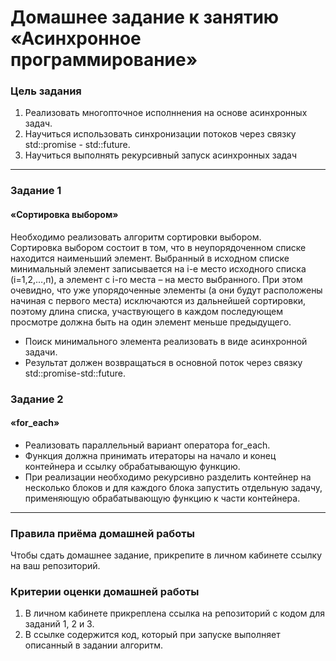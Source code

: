 # Домашнее задание к занятию «Асинхронное программирование»

### Цель задания

1. Реализовать многопточное исполннения на основе асинхронных задач.
2. Научиться использовать синхронизации потоков через связку std::promise - std::future.
3. Научиться выполнять рекурсивный запуск асинхронных задач

------

### Задание 1

#### «Сортировка выбором»

Необходимо реализовать алгоритм сортировки выбором.<br/>
Сортировка выбором состоит в том, что в неупорядоченном списке находится наименьший элемент. Выбранный в исходном списке минимальный элемент записывается на i-е место исходного списка (i=1,2,…,п), а элемент с i-го места – на место выбранного. При этом очевидно, что уже упорядоченные элементы (а они будут расположены начиная с первого места) исключаются из дальнейшей сортировки, поэтому длина списка, участвующего в каждом последующем просмотре должна быть на один элемент меньше предыдущего.<br/>
* Поиск минимального элемента реализовать в виде асинхронной задачи.<br/>
* Результат должен возвращаться в основной поток через связку std::promise-std::future.

### Задание 2

#### «for_each»

* Реализовать параллельный вариант оператора for_each.<br/>
* Функция должна принимать итераторы на начало и конец контейнера и ссылку обрабатывающую функцию.<br/>
* При реализации необходимо рекурсивно разделить контейнер на несколько блоков и для каждого блока запустить отдельную задачу, применяющую обрабатывающую функцию к части контейнера.

------

### Правила приёма домашней работы

Чтобы сдать домашнее задание, прикрепите в личном кабинете ссылку на ваш репозиторий.

### Критерии оценки домашней работы

1. В личном кабинете прикреплена ссылка на репозиторий с кодом для заданий 1, 2 и 3.
2. В ссылке содержится код, который при запуске выполняет описанный в задании алгоритм.



